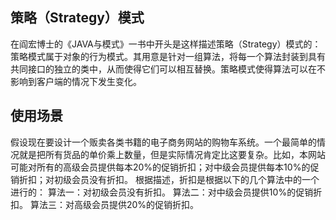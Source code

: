 ## 策略（Strategy）模式
在阎宏博士的《JAVA与模式》一书中开头是这样描述策略（Strategy）模式的：
策略模式属于对象的行为模式。其用意是针对一组算法，将每一个算法封装到具有共同接口的独立的类中，从而使得它们可以相互替换。策略模式使得算法可以在不影响到客户端的情况下发生变化。

## 使用场景
假设现在要设计一个贩卖各类书籍的电子商务网站的购物车系统。一个最简单的情况就是把所有货品的单价乘上数量，但是实际情况肯定比这要复杂。比如，本网站可能对所有的高级会员提供每本20%的促销折扣；对中级会员提供每本10%的促销折扣；对初级会员没有折扣。
根据描述，折扣是根据以下的几个算法中的一个进行的：
    算法一：对初级会员没有折扣。
    算法二：对中级会员提供10%的促销折扣。
    算法三：对高级会员提供20%的促销折扣。